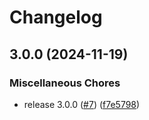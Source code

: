# Changelog

## 3.0.0 (2024-11-19)


### Miscellaneous Chores

* release 3.0.0 ([#7](https://github.com/SchweizerischeBundesbahnen/polarion-requirements-inspector-service/issues/7)) ([f7e5798](https://github.com/SchweizerischeBundesbahnen/polarion-requirements-inspector-service/commit/f7e579852ed85f7fe05d33daa231f5bde2ef1022))
